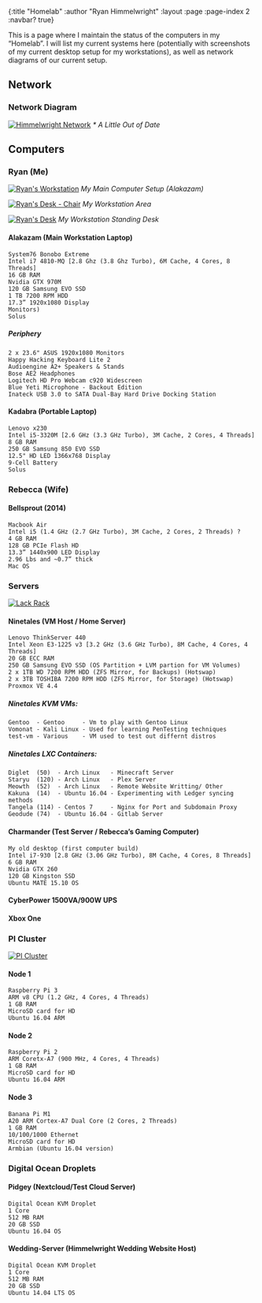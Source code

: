 {:title "Homelab"
:author "Ryan Himmelwright"
:layout :page
:page-index 2
:navbar? true}

This is a page where I maintain the status of the computers in my “Homelab”. I will list my current systems here (potentially with screenshots of my current desktop setup for my workstations), as well as network diagrams of our current setup.

## Network
### Network Diagram
[![Himmelwright Network](../../img/homelab/NetworkDiagram.png)](../../img/homelab/NetworkDiagram.png)
*\* A Little Out of Date*

## Computers

### Ryan (Me)

[![Ryan's Workstation](../../img/homelab/alakazam.jpg)](../../img/homelab/alakazam.jpg)
*My Main Computer Setup (Alakazam)*

[![Ryan's Desk - Chair](../../img/homelab/alakazam_chair.jpg)](../../img/homelab/alakazam_chair.jpg)
*My Workstation Area*

[![Ryan's Desk](../../img/homelab/alakazam_desk.jpg)](../../img/homelab/alakazam_desk.jpg)
*My Workstation Standing Desk*

<a name="alakazam"></a>
#### Alakazam (Main Workstation Laptop)
```
System76 Bonobo Extreme
Intel i7 4810-MQ [2.8 Ghz (3.8 Ghz Turbo), 6M Cache, 4 Cores, 8 Threads]
16 GB RAM
Nvidia GTX 970M
120 GB Samsung EVO SSD
1 TB 7200 RPM HDD
17.3” 1920x1080 Display 
Monitors)
Solus
```
##### Periphery
```
2 x 23.6" ASUS 1920x1080 Monitors
Happy Hacking Keyboard Lite 2
Audioengine A2+ Speakers & Stands
Bose AE2 Headphones
Logitech HD Pro Webcam c920 Widescreen
Blue Yeti Microphone - Backout Edition
Inateck USB 3.0 to SATA Dual-Bay Hard Drive Docking Station
```

<a name="kadabra"></a>
#### Kadabra (Portable Laptop) 
```
Lenovo x230
Intel i5-3320M [2.6 GHz (3.3 GHz Turbo), 3M Cache, 2 Cores, 4 Threads]
8 GB RAM
250 GB Samsung 850 EVO SSD
12.5" HD LED 1366x768 Display
9-Cell Battery
Solus
```

### Rebecca (Wife)

#### Bellsprout (2014)
```
Macbook Air
Intel i5 (1.4 GHz (2.7 GHz Turbo), 3M Cache, 2 Cores, 2 Threads) ?
4 GB RAM
128 GB PCIe Flash HD
13.3” 1440x900 LED Display
2.96 Lbs and ~0.7” thick
Mac OS
```

<a name="servers"></a>
### Servers
[![Lack Rack](../../img/homelab/rack.jpg)](../../img/homelab/rack.jpg)

<a name="ninetales"></a>
#### Ninetales (VM Host / Home Server)
```
Lenovo ThinkServer 440
Intel Xeon E3-1225 v3 [3.2 GHz (3.6 GHz Turbo), 8M Cache, 4 Cores, 4 Threads]
20 GB ECC RAM
250 GB Samsung EVO SSD (OS Partition + LVM partion for VM Volumes)
2 x 1TB WD 7200 RPM HDD (ZFS Mirror, for Backups) (Hotswap)
2 x 3TB TOSHIBA 7200 RPM HDD (ZFS Mirror, for Storage) (Hotswap)
Proxmox VE 4.4
```

##### Ninetales KVM VMs:
```	
Gentoo  - Gentoo     - Vm to play with Gentoo Linux
Vomonat - Kali Linux - Used for learning PenTesting techniques
test-vm - Various    - VM used to test out differnt distros
```

##### Ninetales LXC Containers:
```	
Diglet  (50)  - Arch Linux   - Minecraft Server
Staryu  (120) - Arch Linux   - Plex Server
Meowth  (52)  - Arch Linux   - Remote Website Writting/ Other
Kakuna  (14)  - Ubuntu 16.04 - Experimenting with Ledger syncing methods
Tangela (114) - Centos 7     - Nginx for Port and Subdomain Proxy
Geodude (74)  - Ubuntu 16.04 - Gitlab Server
```

#### Charmander (Test Server / Rebecca’s Gaming Computer)

    My old desktop (first computer build)
    Intel i7-930 [2.8 GHz (3.06 GHz Turbo), 8M Cache, 4 Cores, 8 Threads]
    6 GB RAM
    Nvidia GTX 260
    120 GB Kingston SSD
    Ubuntu MATE 15.10 OS

#### CyberPower 1500VA/900W UPS

#### Xbox One

<a name="cluster"></a>
### PI Cluster
[![PI Cluster](../../img/homelab/pi-cluster.png)](../../img/homelab/pi-cluster.png)

#### Node 1
```
Raspberry Pi 3
ARM v8 CPU (1.2 GHz, 4 Cores, 4 Threads)
1 GB RAM
MicroSD card for HD
Ubuntu 16.04 ARM
```

#### Node 2
```
Raspberry Pi 2
ARM Coretx-A7 (900 MHz, 4 Cores, 4 Threads)
1 GB RAM
MicroSD card for HD
Ubuntu 16.04 ARM
```
#### Node 3
```
Banana Pi M1
A20 ARM Cortex-A7 Dual Core (2 Cores, 2 Threads)
1 GB RAM
10/100/1000 Ethernet
MicroSD card for HD
Armbian (Ubuntu 16.04 version)
```


### Digital Ocean Droplets

#### Pidgey (Nextcloud/Test Cloud Server)

    Digital Ocean KVM Droplet
    1 Core
    512 MB RAM
    20 GB SSD
    Ubuntu 16.04 OS

#### Wedding-Server (Himmelwright Wedding Website Host)

    Digital Ocean KVM Droplet
    1 Core
    512 MB RAM
    20 GB SSD
    Ubuntu 14.04 LTS OS

